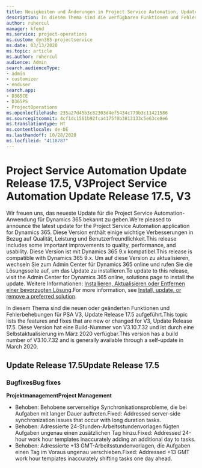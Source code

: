 ```yaml
---
title: Neuigkeiten und Änderungen in Project Service Automation, Update Release 17.5, Hotfix, V3
description: In diesem Thema sind die verfügbaren Funktionen und Fehlerbehebungen für Project Service Automation Update Release 17.5, V3 aufgeführt.
author: ruhercul
manager: kfend
ms.service: project-operations
ms.custom: dyn365-projectservice
ms.date: 03/13/2020
ms.topic: article
ms.author: ruhercul
audience: Admin
search.audienceType:
- admin
- customizer
- enduser
search.app:
- D365CE
- D365PS
- ProjectOperations
ms.openlocfilehash: 235a27d45b3c82303d4ef5434c779b3c11421586
ms.sourcegitcommit: 4cf1dc1561b92fca4175f0b3813133c5e63ce8e6
ms.translationtype: HT
ms.contentlocale: de-DE
ms.lasthandoff: 10/28/2020
ms.locfileid: "4118787"
---
```

# <a name="project-service-automation-update-release-175-v3"></a><span data-ttu-id="59083-103">Project Service Automation Update Release 17.5, V3</span><span class="sxs-lookup"><span data-stu-id="59083-103">Project Service Automation Update Release 17.5, V3</span></span>

<span data-ttu-id="59083-104">Wir freuen uns, das neueste Update für die Project Service Automation-Anwendung für Dynamics 365 bekannt zu geben.</span><span class="sxs-lookup"><span data-stu-id="59083-104">We’re pleased to announce the latest update for the Project Service Automation application for Dynamics 365.</span></span> <span data-ttu-id="59083-105">Diese Version enthält einige wichtige Verbesserungen in Bezug auf Qualität, Leistung und Benutzerfreundlichkeit.</span><span class="sxs-lookup"><span data-stu-id="59083-105">This release includes some important improvements to quality, performance, and usability.</span></span>  <span data-ttu-id="59083-106">Diese Version ist mit Dynamics 365 9.x kompatibel.</span><span class="sxs-lookup"><span data-stu-id="59083-106">This release is compatible with Dynamics 365 9.x.</span></span> <span data-ttu-id="59083-107">Um auf diese Version zu aktualisieren, wechseln Sie zum Admin Center für Dynamics 365 online und rufen Sie die Lösungsseite auf, um das Update zu installieren.</span><span class="sxs-lookup"><span data-stu-id="59083-107">To update to this release, visit the Admin Center for Dynamics 365 online, solutions page to install the update.</span></span> <span data-ttu-id="59083-108">Weitere Informationen: [Installieren, Aktualisieren oder Entfernen einer bevorzugten Lösung](https://docs.microsoft.com/power-platform/admin/install-remove-preferred-solution).</span><span class="sxs-lookup"><span data-stu-id="59083-108">For more information, see [Install, update, or remove a preferred solution](https://docs.microsoft.com/power-platform/admin/install-remove-preferred-solution).</span></span>

<span data-ttu-id="59083-109">In diesem Thema sind die neuen oder geänderten Funktionen und Fehlerbehebungen für PSA V3, Update Release 17.5 aufgeführt.</span><span class="sxs-lookup"><span data-stu-id="59083-109">This topic lists the features and fixes that are new or changed for V3, Update Release 17.5.</span></span> <span data-ttu-id="59083-110">Diese Version hat eine Build-Nummer von V3.10.7.32 und ist durch eine Selbstaktualisierung im März 2020 verfügbar.</span><span class="sxs-lookup"><span data-stu-id="59083-110">This version has a build number of V3.10.7.32 and is generally available through a self-update in March 2020.</span></span>


## <a name="update-release-175"></a><span data-ttu-id="59083-111">Update Release 17.5</span><span class="sxs-lookup"><span data-stu-id="59083-111">Update Release 17.5</span></span>

### <a name="bug-fixes"></a><span data-ttu-id="59083-112">Bugfixes</span><span class="sxs-lookup"><span data-stu-id="59083-112">Bug fixes</span></span>


<span data-ttu-id="59083-113">**Projektmanagement**</span><span class="sxs-lookup"><span data-stu-id="59083-113">**Project Management**</span></span>

- <span data-ttu-id="59083-114">Behoben: Behobene serverseitige Synchronisationsprobleme, die bei Aufgaben mit langer Dauer auftreten.</span><span class="sxs-lookup"><span data-stu-id="59083-114">Fixed: Addressed server-side synchronization issues that occur with long duration tasks.</span></span>
- <span data-ttu-id="59083-115">Behoben: Adressierte 24-Stunden-Arbeitsstundenvorlagen fügten Aufgaben ungenau einen zusätzlichen Tag hinzu.</span><span class="sxs-lookup"><span data-stu-id="59083-115">Fixed: Addressed 24-hour work hour templates inaccurately adding an additional day to tasks.</span></span>
- <span data-ttu-id="59083-116">Behoben: Adressierte +13 GMT-Arbeitsstundenvorlagen, die Aufgaben einen Tag im Voraus ungenau verschieben.</span><span class="sxs-lookup"><span data-stu-id="59083-116">Fixed: Addressed +13 GMT work hour templates inaccurately shifting tasks one day ahead.</span></span>

